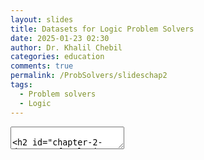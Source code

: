 ```yaml
---
layout: slides
title: Datasets for Logic Problem Solvers
date: 2025-01-23 02:30
author: Dr. Khalil Chebil
categories: education
comments: true
permalink: /ProbSolvers/slideschap2
tags:
  - Problem solvers
  - Logic
---
```


<section data-markdown>
    <textarea data-template>


## Chapter 2: Datasets for Logic Problem Solvers
        
---
## Introduction

<span style="color:rgb(245, 172, 77)"><b>Datasets</b></span> are collections of facts about some aspect of the world. They can be used to encode information or in combination with Logic Programs to form more complex information systems.

- <span style="color:rgb(18, 241, 148)"><b>In this chapter we will:</b></span> 
  - Talk about conceptualizing the world. 
  - Use datasets to introduce a formal language for encoding information  about our conceptualization(using Epilog language). 


---
## Conceptualization

When we think about the world, we usually think in terms of objects and relationships among these objects. 
- Objects include things like people, offices, buildings, and so forth.
- Relationships include things like parenthood, friendship, office assignments, office locations, and so forth.

---
## Conceptualization

One way to represent such information is in the form of graphs. 

we can represent such information in the form of tables or databases.
| Parent | Child |
|--------|-------|
| art    | Bob   |
| art    | bud   |
| bob    | cal   |
| bob    | cam   |
| bud    | coe   |
| bud    | cory  |
|--------|-------|



  </textarea>
</section>